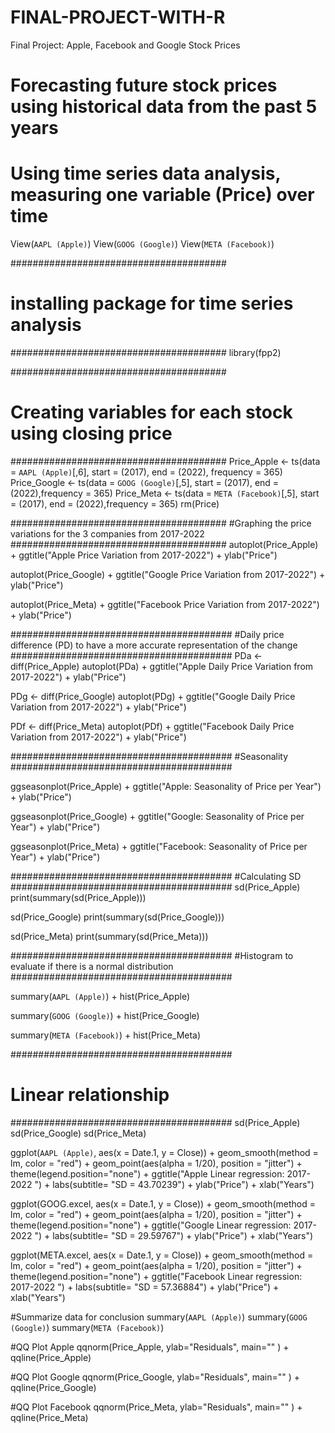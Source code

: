# FINAL-PROJECT-WITH-R
Final Project: Apple, Facebook and Google Stock Prices

# Forecasting future stock prices using historical data from the past 5 years
# Using time series data analysis, measuring one variable (Price) over time
View(`AAPL (Apple)`)
View(`GOOG (Google)`)
View(`META (Facebook)`)

#######################################
# installing package for time series analysis
#######################################
library(fpp2)

#######################################
# Creating variables for each stock using closing price
#######################################
Price_Apple <- ts(data = `AAPL (Apple)`[,6], start = (2017), end = (2022), frequency = 365)
Price_Google <- ts(data = `GOOG (Google)`[,5], start = (2017), end = (2022),frequency = 365)
Price_Meta <- ts(data = `META (Facebook)`[,5], start = (2017), end = (2022),frequency = 365)
rm(Price)


#######################################
#Graphing the price variations for the 3 companies from 2017-2022
#######################################
autoplot(Price_Apple) +
  ggtitle("Apple Price Variation from 2017-2022") +
  ylab("Price")
  
  autoplot(Price_Google) +
    ggtitle("Google Price Variation from 2017-2022") +
    ylab("Price")
  
  autoplot(Price_Meta) +
    ggtitle("Facebook Price Variation from 2017-2022") +
    ylab("Price")
  
########################################
#Daily price difference (PD) to have a more accurate representation of the change
########################################
PDa <- diff(Price_Apple) 
  autoplot(PDa) +
  ggtitle("Apple Daily Price Variation from 2017-2022") +
  ylab("Price")  
  
PDg <- diff(Price_Google)
  autoplot(PDg) +
  ggtitle("Google Daily Price Variation from 2017-2022") +
  ylab("Price")

PDf <- diff(Price_Meta)
  autoplot(PDf) +
  ggtitle("Facebook Daily Price Variation from 2017-2022") +
  ylab("Price")

########################################
#Seasonality 
########################################

ggseasonplot(Price_Apple) +
    ggtitle("Apple: Seasonality of Price per Year") +
    ylab("Price")
  
ggseasonplot(Price_Google) +
    ggtitle("Google: Seasonality of Price per Year") +
    ylab("Price")

ggseasonplot(Price_Meta) +
  ggtitle("Facebook: Seasonality of Price per Year") +
  ylab("Price")

########################################
#Calculating SD
########################################
sd(Price_Apple)
print(summary(sd(Price_Apple)))

sd(Price_Google)
print(summary(sd(Price_Google)))

sd(Price_Meta)
print(summary(sd(Price_Meta)))

########################################
#Histogram to evaluate if there is a normal distribution  
########################################

summary(`AAPL (Apple)`) +
  hist(Price_Apple) 
  
summary(`GOOG (Google)`) +
  hist(Price_Google)

summary(`META (Facebook)`) +
  hist(Price_Meta)

########################################
# Linear relationship
########################################
sd(Price_Apple)
sd(Price_Google)
sd(Price_Meta)

ggplot(`AAPL (Apple)`, aes(x = Date.1, y = Close)) +
  geom_smooth(method = lm, color = "red") +
  geom_point(aes(alpha = 1/20), position = "jitter") +
  theme(legend.position="none") +
  ggtitle("Apple Linear regression: 2017-2022 ") +
  labs(subtitle= "SD = 43.70239") +
  ylab("Price") +
  xlab("Years")
  
ggplot(GOOG.excel, aes(x = Date.1, y = Close)) +
  geom_smooth(method = lm, color = "red") +
  geom_point(aes(alpha = 1/20), position = "jitter") +
  theme(legend.position="none") +
  ggtitle("Google Linear regression: 2017-2022 ") +
  labs(subtitle= "SD = 29.59767") +
  ylab("Price") +
  xlab("Years")

ggplot(META.excel, aes(x = Date.1, y = Close)) +
  geom_smooth(method = lm, color = "red") +
  geom_point(aes(alpha = 1/20), position = "jitter") +
  theme(legend.position="none") +
  ggtitle("Facebook Linear regression: 2017-2022 ") +
  labs(subtitle= "SD = 57.36884") +
  ylab("Price") +
  xlab("Years")

#Summarize data for conclusion
summary(`AAPL (Apple)`)
summary(`GOOG (Google)`)
summary(`META (Facebook)`)

#QQ Plot Apple
qqnorm(Price_Apple, ylab="Residuals", main="" ) +
qqline(Price_Apple) 

#QQ Plot Google
qqnorm(Price_Google, ylab="Residuals", main="" ) +
qqline(Price_Google)

#QQ Plot Facebook
qqnorm(Price_Meta, ylab="Residuals", main="" ) +
qqline(Price_Meta)
